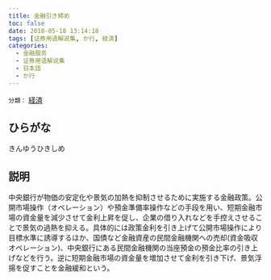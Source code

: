 ```yaml
---
title: 金融引き締め
toc: false
date: 2018-05-18 13:14:18
tags: [证券用语解说集, か行, 経済]
categories:
  - 金融服务
  - 证券用语解说集
  - 日本語
  - か行
---
```


`分類：` [経済](/tags/経済/)

## ひらがな

きんゆうひきしめ

## 説明

中央銀行が物価の安定化や景気の加熱を抑制させるために実施する金融政策。公開市場操作（オペレーション）や預金準備率操作などの手段を用い、短期金融市場の資金量を減少させて金利上昇を促し、企業の借り入れなどを手控えさせることで景気の過熱を抑える。具体的には政策金利を引き上げて公開市場操作により目標水準に誘導するほか、国債など金融資産の民間金融機関への売却(資金吸収オペレーション)、中央銀行にある民間金融機関の当座預金の預金比率の引き上げなどを行う。逆に短期金融市場の資金量を増加させて金利を引き下げ、景気浮揚を促すことを金融緩和という。
